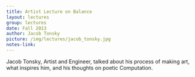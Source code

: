 ```yaml
---
title: Artist Lecture on Balance
layout: lectures
group: lectures
date: Fall 2013
author: Jacob Tonsky
picture: /img/lectures/jacob_tonsky.jpg
notes-link:
---
```

Jacob Tonsky, Artist and Engineer, talked about his process of making art, what inspires him, and his thoughts on poetic Computation.